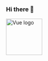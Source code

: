 ### Hi there 👋
<p align="left"><img width="100" src="https://vuejs.org/images/logo.png" alt="Vue logo"></a></p>

